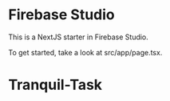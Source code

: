 # Firebase Studio

This is a NextJS starter in Firebase Studio.

To get started, take a look at src/app/page.tsx.
# Tranquil-Task
